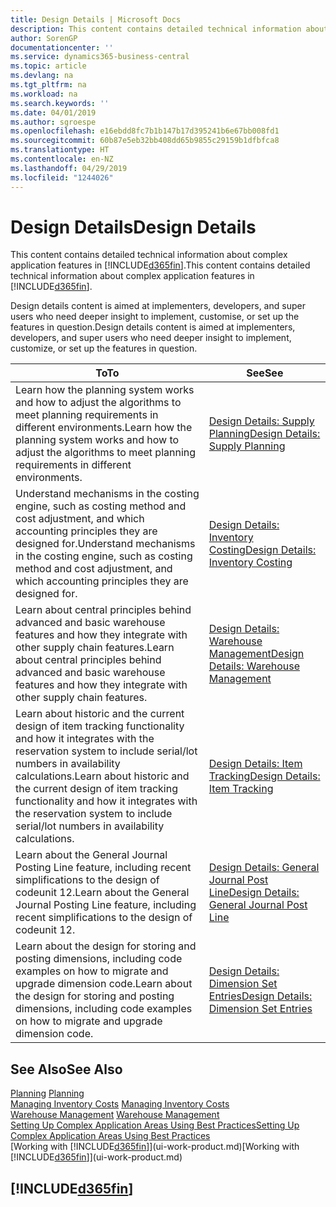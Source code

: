 ```yaml
---
title: Design Details | Microsoft Docs
description: This content contains detailed technical information about complex application features in Business Central.
author: SorenGP
documentationcenter: ''
ms.service: dynamics365-business-central
ms.topic: article
ms.devlang: na
ms.tgt_pltfrm: na
ms.workload: na
ms.search.keywords: ''
ms.date: 04/01/2019
ms.author: sgroespe
ms.openlocfilehash: e16ebdd8fc7b1b147b17d395241b6e67bb008fd1
ms.sourcegitcommit: 60b87e5eb32bb408dd65b9855c29159b1dfbfca8
ms.translationtype: HT
ms.contentlocale: en-NZ
ms.lasthandoff: 04/29/2019
ms.locfileid: "1244026"
---
```

# <a name="design-details"></a><span data-ttu-id="e9a30-103">Design Details</span><span class="sxs-lookup"><span data-stu-id="e9a30-103">Design Details</span></span>
<span data-ttu-id="e9a30-104">This content contains detailed technical information about complex application features in [!INCLUDE[d365fin](includes/d365fin_md.md)].</span><span class="sxs-lookup"><span data-stu-id="e9a30-104">This content contains detailed technical information about complex application features in [!INCLUDE[d365fin](includes/d365fin_md.md)].</span></span>  

 <span data-ttu-id="e9a30-105">Design details content is aimed at implementers, developers, and super users who need deeper insight to implement, customise, or set up the features in question.</span><span class="sxs-lookup"><span data-stu-id="e9a30-105">Design details content is aimed at implementers, developers, and super users who need deeper insight to implement, customize, or set up the features in question.</span></span>  

|<span data-ttu-id="e9a30-106">**To**</span><span class="sxs-lookup"><span data-stu-id="e9a30-106">**To**</span></span>|<span data-ttu-id="e9a30-107">**See**</span><span class="sxs-lookup"><span data-stu-id="e9a30-107">**See**</span></span>|  
|------------|-------------|  
|<span data-ttu-id="e9a30-108">Learn how the planning system works and how to adjust the algorithms to meet planning requirements in different environments.</span><span class="sxs-lookup"><span data-stu-id="e9a30-108">Learn how the planning system works and how to adjust the algorithms to meet planning requirements in different environments.</span></span>|[<span data-ttu-id="e9a30-109">Design Details: Supply Planning</span><span class="sxs-lookup"><span data-stu-id="e9a30-109">Design Details: Supply Planning</span></span>](design-details-supply-planning.md)|  
|<span data-ttu-id="e9a30-110">Understand mechanisms in the costing engine, such as costing method and cost adjustment, and which accounting principles they are designed for.</span><span class="sxs-lookup"><span data-stu-id="e9a30-110">Understand mechanisms in the costing engine, such as costing method and cost adjustment, and which accounting principles they are designed for.</span></span>|[<span data-ttu-id="e9a30-111">Design Details: Inventory Costing</span><span class="sxs-lookup"><span data-stu-id="e9a30-111">Design Details: Inventory Costing</span></span>](design-details-inventory-costing.md)|  
|<span data-ttu-id="e9a30-112">Learn about central principles behind advanced and basic warehouse features and how they integrate with other supply chain features.</span><span class="sxs-lookup"><span data-stu-id="e9a30-112">Learn about central principles behind advanced and basic warehouse features and how they integrate with other supply chain features.</span></span>|[<span data-ttu-id="e9a30-113">Design Details: Warehouse Management</span><span class="sxs-lookup"><span data-stu-id="e9a30-113">Design Details: Warehouse Management</span></span>](design-details-warehouse-management.md)|  
|<span data-ttu-id="e9a30-114">Learn about historic and the current design of item tracking functionality and how it integrates with the reservation system to include serial/lot numbers in availability calculations.</span><span class="sxs-lookup"><span data-stu-id="e9a30-114">Learn about historic and the current design of item tracking functionality and how it integrates with the reservation system to include serial/lot numbers in availability calculations.</span></span>|[<span data-ttu-id="e9a30-115">Design Details: Item Tracking</span><span class="sxs-lookup"><span data-stu-id="e9a30-115">Design Details: Item Tracking</span></span>](design-details-item-tracking.md)|  
|<span data-ttu-id="e9a30-116">Learn about the General Journal Posting Line feature, including recent simplifications to the design of codeunit 12.</span><span class="sxs-lookup"><span data-stu-id="e9a30-116">Learn about the General Journal Posting Line feature, including recent simplifications to the design of codeunit 12.</span></span>|[<span data-ttu-id="e9a30-117">Design Details: General Journal Post Line</span><span class="sxs-lookup"><span data-stu-id="e9a30-117">Design Details: General Journal Post Line</span></span>](design-details-general-journal-post-line.md)|
|<span data-ttu-id="e9a30-118">Learn about the design for storing and posting dimensions, including code examples on how to migrate and upgrade dimension code.</span><span class="sxs-lookup"><span data-stu-id="e9a30-118">Learn about the design for storing and posting dimensions, including code examples on how to migrate and upgrade dimension code.</span></span>|[<span data-ttu-id="e9a30-119">Design Details: Dimension Set Entries</span><span class="sxs-lookup"><span data-stu-id="e9a30-119">Design Details: Dimension Set Entries</span></span>](design-details-dimension-set-entries.md)| 

## <a name="see-also"></a><span data-ttu-id="e9a30-120">See Also</span><span class="sxs-lookup"><span data-stu-id="e9a30-120">See Also</span></span>  
 <span data-ttu-id="e9a30-121">[Planning](production-planning.md) </span><span class="sxs-lookup"><span data-stu-id="e9a30-121">[Planning](production-planning.md) </span></span>  
 <span data-ttu-id="e9a30-122">[Managing Inventory Costs](finance-manage-inventory-costs.md) </span><span class="sxs-lookup"><span data-stu-id="e9a30-122">[Managing Inventory Costs](finance-manage-inventory-costs.md) </span></span>  
 <span data-ttu-id="e9a30-123">[Warehouse Management](warehouse-manage-warehouse.md) </span><span class="sxs-lookup"><span data-stu-id="e9a30-123">[Warehouse Management](warehouse-manage-warehouse.md) </span></span>  
 [<span data-ttu-id="e9a30-124">Setting Up Complex Application Areas Using Best Practices</span><span class="sxs-lookup"><span data-stu-id="e9a30-124">Setting Up Complex Application Areas Using Best Practices</span></span>](set-up-complex-application-areas-using-best-practices.md)  
 <span data-ttu-id="e9a30-125">[Working with [!INCLUDE[d365fin](includes/d365fin_md.md)]](ui-work-product.md)</span><span class="sxs-lookup"><span data-stu-id="e9a30-125">[Working with [!INCLUDE[d365fin](includes/d365fin_md.md)]](ui-work-product.md)</span></span>

 ## [!INCLUDE[d365fin](includes/free_trial_md.md)]  
